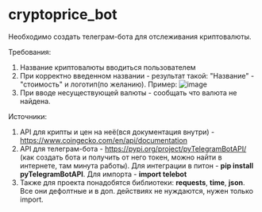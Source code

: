 # cryptoprice_bot
Необходимо создать телеграм-бота для отслеживания криптовалюты.

Требования:
1) Название криптовалюты вводиться пользователем
2) При корректно введенном названии - результат такой: "Название" - "стоимость" и логотип(по желанию).
  Пример:
  ![image](https://user-images.githubusercontent.com/34753556/176190759-dc8ecc45-d81e-4069-bd8c-e12a682a1a9e.png)
3) При вводе несуществующей валюты - сообщать что валюта не найдена.

Источники:
1) API для крипты и цен на неё(вся документация внутри) - https://www.coingecko.com/en/api/documentation
2) API для телеграм-бота - https://pypi.org/project/pyTelegramBotAPI/ (как создать бота и получить от него токен, можно найти в интернете, там минута работы). 
Для интеграции в питон - **pip install pyTelegramBotAPI**. 
Для импорта - **import telebot**
3) Также для проекта понадобятся библиотеки: **requests**, **time**, **json**. Все они дефолтные и в доп. действиях не нуждаются, нужен только import.
